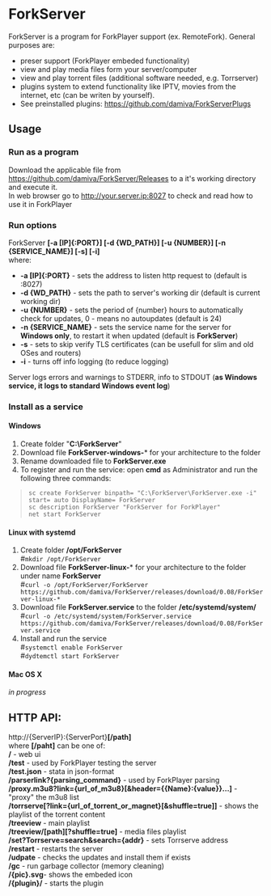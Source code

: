# ForkServer
ForkServer is a program for ForkPlayer support (ex. RemoteFork). General purposes are:
- preser support (ForkPlayer embeded functionality)
- view and play media files form your server/computer
- view and play torrent files (additional software needed, e.g. Torrserver) 
- plugins system to extend functionality like IPTV, movies from the internet, etc (can be writen by yourself).<br>
- See preinstalled plugins: https://github.com/damiva/ForkServerPlugs
## Usage
### Run as a program
Download the applicable file from https://github.com/damiva/ForkServer/Releases to a it's working directory and execute it.<br>
In web browser go to http://your.server.ip:8027 to check and read how to use it in ForkPlayer
### Run options
ForkServer **[-a [IP]{:PORT}] [-d {WD_PATH}] [-u {NUMBER}] [-n {SERVICE_NAME}] [-s] [-i]**<br>where:
- **-a [IP]{:PORT}** - sets the address to listen http request to (default is :8027)<br>
- **-d {WD_PATH}** - sets the path to server's working dir (default is current working dir)<br>
- **-u {NUMBER}** - sets the period of {number} hours to automatically check for updates, 0 - means no autoupdates (default is 24)<br>
- **-n {SERVICE_NAME}** - sets the service name for the server for **Windows only**, to restart it when updated (default is **ForkServer**)<br>
- **-s** - sets to skip verify TLS certificates (can be usefull for slim and old OSes and routers)<br>
- **-i** - turns off info logging (to reduce logging)

Server logs errors and warnings to STDERR, info to STDOUT (**as Windows service, it logs to standard Windows event log**)
### Install as a service
#### Windows
1. Create folder "**C:\ForkServer**"
2. Download file **ForkServer-windows-*** for your architecture to the folder
3. Rename downloaded file to **ForkServer.exe**
4. To register and run the service: open **cmd** as Administrator and run the following three commands:<br>
>`sc create ForkServer binpath= "C:\ForkServer\ForkServer.exe -i" start= auto DisplayName= ForkServer`<br>
>`sc description ForkServer "ForkServer for ForkPlayer"`<br>
>`net start ForkServer`
#### Linux with systemd
1. Create folder **/opt/ForkServer**<br>#`mkdir /opt/ForkServer`
2. Download file **ForkServer-linux-*** for your architecture to the folder under name **ForkServer**<br>
#`curl -o /opt/ForkServer/ForkServer https://github.com/damiva/ForkServer/releases/download/0.08/ForkServer-linux-*`
3. Download file **ForkServer.service** to the folder **/etc/systemd/system/**<br>
#`curl -o /etc/systemd/system/ForkServer.service https://github.com/damiva/ForkServer/releases/download/0.08/ForkServer.service`
4. Install and run the service<br>#`systemctl enable ForkServer`<br>#`dydtemctl start ForkServer`
#### Mac OS X
*in progress*
## HTTP API:
http://{ServerIP}:{ServerPort}**[/path]**<br>
where **[/paht]** can be one of:<br>
**/** - web ui<br>
**/test** - used by ForkPlayer testing the server<br>
**/test.json** - stata in json-format<br>
**/parserlink?{parsing_command}** - used by ForkPlayer parsing<br>
**/proxy.m3u8?link={url_of_m3u8}[&header={{Name}:{value}}...]** - "proxy" the m3u8 list<br>
**/torrserve[?link={url_of_torrent_or_magnet}[&shuffle=true]]** - shows the playlist of the torrent content<br>
**/treeview** - main playlist<br>
**/treeview/[path][?shuffle=true]** - media files playlist<br>
**/set?Torrserve=search&search={addr}** - sets Torrserve address<br>
**/restart** - restarts the server<br>
**/udpate** - checks the updates and install them if exists<br>
**/gc** - run garbage collector (memory cleaning)<br>
**/{pic}.svg**- shows the embeded icon<br>
**/{plugin}/** - starts the plugin<br>

